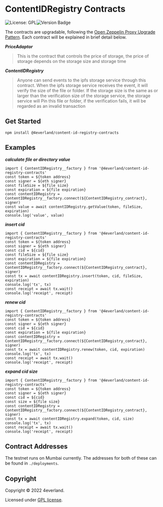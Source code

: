 # ContentIDRegistry Contracts

![License: GPL](https://img.shields.io/badge/license-GPLv2-blue)![Version Badge](https://img.shields.io/badge/version-0.4.4-lightgrey.svg)

The contracts are upgradable, following the [Open Zeppelin Proxy Upgrade Pattern](https://docs.openzeppelin.com/upgrades-plugins/1.x/proxies). Each contract will be explained in brief detail below.

**_PriceAdaptor_**

> This is the contract that controls the price of storage, the price of storage depends on the storage size and storage time

**_ContentIDRegistry_**

> Anyone can send events to the ipfs storage service through this contract. When the ipfs storage service receives the event, it will verify the size of the file or folder. If the storage size is the same as or larger than the verification size of the storage service, the storage service will Pin this file or folder, if the verification fails, it will be regarded as an invalid transaction

## Get Started

```
npm install @4everland/content-id-registry-contracts
```

## Examples

**_calculate file or directory value_**

```
import { ContentIDRegistry__factory } from '@4everland/content-id-registry-contracts'
const token = ${token address}
const signer = ${eth signer}
const fileSize = ${file size}
const expiration = ${file expiration}
const contentIDRegistry = ContentIDRegistry__factory.connect(${ContentIDRegistry_contract}, signer)
const value = await contentIDRegistry.getValue(token, fileSize, expiration)
console.log('value', value)
```

**_insert cid_**

```
import { ContentIDRegistry__factory } from '@4everland/content-id-registry-contracts'
const token = ${token address}
const signer = ${eth signer}
const cid = ${cid}
const fileSize = ${file size}
const expiration = ${file expiration}
const contentIDRegistry = ContentIDRegistry__factory.connect(${ContentIDRegistry_contract}, signer)
const tx = await contentIDRegistry.insert(token, cid, fileSize, expiration)
console.log('tx', tx)
const receipt = await tx.wait()
console.log('receipt', receipt)
```

**_renew cid_**

```
import { ContentIDRegistry__factory } from '@4everland/content-id-registry-contracts'
const token = ${token address}
const signer = ${eth signer}
const cid = ${cid}
const expiration = ${file expiration}
const contentIDRegistry = ContentIDRegistry__factory.connect(${ContentIDRegistry_contract}, signer)
const tx = await contentIDRegistry.renew(token, cid, expiration)
console.log('tx', tx)
const receipt = await tx.wait()
console.log('receipt', receipt)
```

**_expand cid size_**

```
import { ContentIDRegistry__factory } from '@4everland/content-id-registry-contracts'
const token = ${token address}
const signer = ${eth signer}
const cid = ${cid}
const size = ${file size}
const contentIDRegistry = ContentIDRegistry__factory.connect(${ContentIDRegistry_contract}, signer)
const tx = await contentIDRegistry.expand(token, cid, size)
console.log('tx', tx)
const receipt = await tx.wait()
console.log('receipt', receipt)
```


## Contract Addresses

The testnet runs on Mumbai currently. The addresses for both of these can be found in `./deployments`.

## Copyright

Copyright &copy; 2022 4everland.

Licensed under [GPL license](LICENSE).

